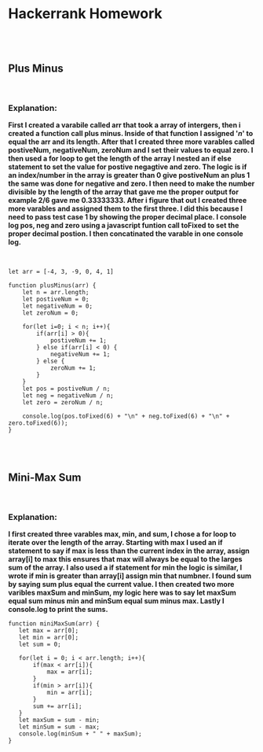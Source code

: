 # **Hackerrank Homework**
<br>
<br>

## **Plus Minus**
<br>

### **Explanation:**
**First I created a varabile called arr that took a array of intergers, then i created a function call plus minus. Inside of that function I assigned '*n*' to equal the arr and its length. After that I created three more varables called postiveNum, negativeNum, zeroNum and I set their values to equal zero. I then used a for loop to get the length of the array I nested an if else statement to set the value for postive negagtive and zero. The logic is if an index/number in the array is greater than 0 give postiveNum an plus 1 the same was done for negative and zero. I then need to make the number divisible by the length of the array that gave me the proper output for example 2/6 gave me 0.33333333. After i figure that out I created three more varables and assigned them to the first three. I did this because I need to pass test case 1 by showing the proper decimal place. I console log pos, neg and zero using a javascript funtion call toFixed to set the proper decimal postion. I then concatinated the varable in one console log.**


<br>

```
let arr = [-4, 3, -9, 0, 4, 1]

function plusMinus(arr) {
    let n = arr.length;
    let postiveNum = 0;
    let negativeNum = 0;
    let zeroNum = 0;
    
    for(let i=0; i < n; i++){
        if(arr[i] > 0){
            postiveNum += 1;
        } else if(arr[i] < 0) {
            negativeNum += 1;
        } else {
            zeroNum += 1;
        }
    }
    let pos = postiveNum / n; 
    let neg = negativeNum / n;
    let zero = zeroNum / n;
    
    console.log(pos.toFixed(6) + "\n" + neg.toFixed(6) + "\n" + zero.toFixed(6));
}
```
<br>
<br>

## **Mini-Max Sum**
<br>

### **Explanation:**
**I first created three varables max, min, and sum, I chose a for loop to  iterate over the length of the array. Starting with max I used an if statement to say if max is less than the current index in the array,  assign array[i] to max this ensures that max will always be equal to the larges sum of the array. I also used a if statement for min the logic is similar, I wrote if min is greater than array[i] assign min that numbner. I found sum by saying sum plus equal the current value. I then created two more varibles maxSum and minSum, my logic here was to say let maxSum equal sum minus min and minSum equal sum minus max. Lastly I console.log to print the sums.**
<br>

```
function miniMaxSum(arr) {
   let max = arr[0];
   let min = arr[0];
   let sum = 0;
   
   for(let i = 0; i < arr.length; i++){
       if(max < arr[i]){
           max = arr[i];
       }
       if(min > arr[i]){
           min = arr[i];
       }
       sum += arr[i];
   }
   let maxSum = sum - min;
   let minSum = sum - max;
   console.log(minSum + " " + maxSum);
}
```